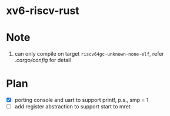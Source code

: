 # xv6-riscv-rust

# Note
1. can only compile on target `riscv64gc-unknown-none-elf`, refer *.cargo/config* for detail

# Plan
- [x] porting console and uart to support printf, p.s., smp = 1
- [ ] add register abstraction to support start to mret
